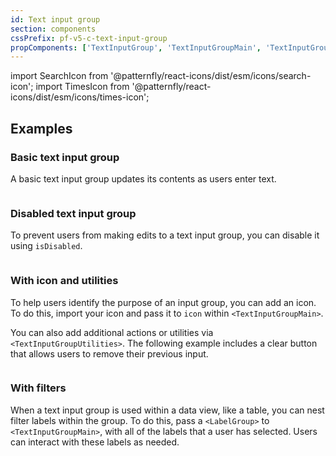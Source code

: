 ```yaml
---
id: Text input group
section: components
cssPrefix: pf-v5-c-text-input-group
propComponents: ['TextInputGroup', 'TextInputGroupMain', 'TextInputGroupUtilities']
---
```


import SearchIcon from '@patternfly/react-icons/dist/esm/icons/search-icon';
import TimesIcon from '@patternfly/react-icons/dist/esm/icons/times-icon';

## Examples

### Basic text input group 

A basic text input group updates its contents as users enter text.

```ts file="./TextInputGroupBasic.tsx"
```

### Disabled text input group

To prevent users from making edits to a text input group, you can disable it using `isDisabled`.

```ts file="./TextInputGroupDisabled.tsx"
```

### With icon and utilities

To help users identify the purpose of an input group, you can add an icon. To do this, import your icon and pass it to `icon` within `<TextInputGroupMain>`.

You can also add additional actions or utilities via `<TextInputGroupUtilities>`. The following example includes a clear button that allows users to remove their previous input. 

```ts file="./TextInputGroupUtilitiesAndIcon.tsx"
```

### With filters

When a text input group is used within a data view, like a table, you can nest filter labels within the group. To do this, pass a `<LabelGroup>` to `<TextInputGroupMain>`, with all of the labels that a user has selected. Users can interact with these labels as needed.

```ts file="./TextInputGroupFilters.tsx"
```
